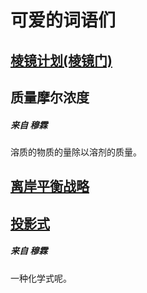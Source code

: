 # 可爱的词语们

## [棱镜计划(棱镜门)](https://baike.baidu.com/item/%E6%A3%B1%E9%95%9C%E9%97%A8/6006333?fromtitle=%E6%A3%B1%E9%95%9C%E8%AE%A1%E5%88%92&fromid=6037803&fr=aladdin)

## 质量摩尔浓度  
##### 来自 穆霖

溶质的物质的量除以溶剂的质量。

## [离岸平衡战略](https://zhuanlan.zhihu.com/p/24892676?utm_id=0)

## [投影式](https://baike.baidu.com/item/%E8%B4%B9%E6%AD%87%E5%B0%94%E6%8A%95%E5%BD%B1%E5%BC%8F/6147369)

##### 来自 穆霖

一种化学式呢。
